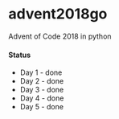 # advent2018go
Advent of Code 2018 in python

#### Status

* Day 1 - done
* Day 2 - done
* Day 3 - done
* Day 4 - done
* Day 5 - done
